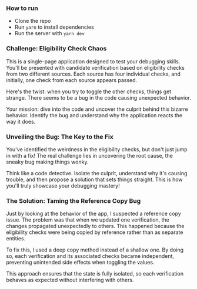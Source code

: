 ### How to run

* Clone the repo
 * Run `yarn` to install dependencies 
 * Run the server with `yarn dev`

### Challenge: Eligibility Check Chaos

This is a single-page application designed to test your debugging skills. You'll be presented with candidate verification based on eligibility checks from two different sources. Each source has four individual checks, and initially, one check from each source appears passed.

Here's the twist: when you try to toggle the other checks, things get strange. There seems to be a bug in the code causing unexpected behavior.

Your mission: dive into the code and uncover the culprit behind this bizarre behavior. Identify the bug and understand why the application reacts the way it does.

### Unveiling the Bug: The Key to the Fix

You've identified the weirdness in the eligibility checks, but don't just jump in with a fix! The real challenge lies in uncovering the root cause, the sneaky bug making things wonky.

Think like a code detective. Isolate the culprit, understand why it's causing trouble, and then propose a solution that sets things straight. This is how you'll truly showcase your debugging mastery!

### The Solution: Taming the Reference Copy Bug

Just by looking at the behavior of the app, I suspected a reference copy issue. The problem was that when we updated one verification, the changes propagated unexpectedly to others. This happened because the eligibility checks were being copied by reference rather than as separate entities.

To fix this, I used a deep copy method instead of a shallow one. By doing so, each verification and its associated checks became independent, preventing unintended side effects when toggling the values.

This approach ensures that the state is fully isolated, so each verification behaves as expected without interfering with others.
